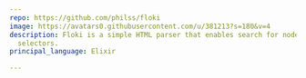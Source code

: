 ```yaml
---
repo: https://github.com/philss/floki
image: https://avatars0.githubusercontent.com/u/381213?s=180&v=4
description: Floki is a simple HTML parser that enables search for nodes using CSS
  selectors.
principal_language: Elixir

---
```

